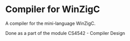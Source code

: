# Compiler for WinZigC
A compiler for the mini-language WinZigC.

Done as a part of the module CS4542 - Compiler Design